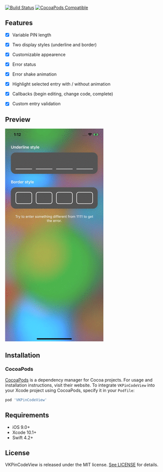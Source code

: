 [![Build Status](https://travis-ci.org/Sunspension/VKPinCodeView.svg?branch=master)](https://travis-ci.com/Sunspension/VKPinCodeView)
[![CocoaPods Compatible](https://img.shields.io/cocoapods/v/VKPinCodeView.svg)](https://img.shields.io/cocoapods/v/VKPinCodeView.svg)

## Features
- [x] Variable PIN length
- [x] Two display styles (underline and border)
- [x] Customizable appearence
- [x] Error status
- [x] Error shake animation
- [x] Highlight selected entry with / without animation
- [x] Callbacks (begin editing, change code, complete)
- [x] Custom entry validation 


## Preview
![](pincode.gif)

## Installation

### CocoaPods

[CocoaPods](https://cocoapods.org) is a dependency manager for Cocoa projects. For usage and installation instructions, visit their website. To integrate `VKPinCodeView` into your Xcode project using CocoaPods, specify it in your `Podfile`:

```ruby
pod 'VKPinCodeView'
```

## Requirements
- iOS 9.0+ 
- Xcode 10.1+
- Swift 4.2+

## License

VKPinCodeView is released under the MIT license. [See LICENSE](https://github.com/Sunspension/VKPinCodeView/blob/master/LICENSE) for details.
